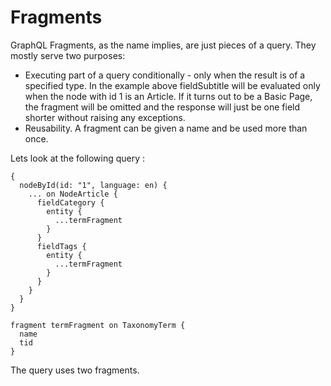 # Fragments

GraphQL Fragments, as the name implies, are just pieces of a query. They mostly serve two purposes:

* Executing part of a query conditionally - only when the result is of a specified type. In the example above fieldSubtitle will be evaluated only when the node with id 1 is an Article. If it turns out to be a Basic Page, the fragment will be omitted and the response will just be one field shorter without raising any exceptions.
* Reusability. A fragment can be given a name and be used more than once.



Lets look at the following query : 

```
{
  nodeById(id: "1", language: en) {
    ... on NodeArticle {
      fieldCategory {
        entity {
          ...termFragment
        }
      }
      fieldTags {
        entity {
          ...termFragment
        }
      }
    }
  }
}

fragment termFragment on TaxonomyTerm {
  name
  tid
}

```

The query uses two fragments.

